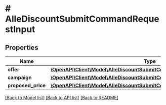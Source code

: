 # # AlleDiscountSubmitCommandRequestInput

## Properties

Name | Type | Description | Notes
------------ | ------------- | ------------- | -------------
**offer** | [**\OpenAPI\Client\Model\AlleDiscountSubmitCommandRequestInputOffer**](AlleDiscountSubmitCommandRequestInputOffer.md) |  | [optional]
**campaign** | [**\OpenAPI\Client\Model\AlleDiscountSubmitCommandRequestInputCampaign**](AlleDiscountSubmitCommandRequestInputCampaign.md) |  | [optional]
**proposed_price** | [**\OpenAPI\Client\Model\AlleDiscountSubmitCommandRequestInputProposedPrice**](AlleDiscountSubmitCommandRequestInputProposedPrice.md) |  | [optional]

[[Back to Model list]](../../README.md#models) [[Back to API list]](../../README.md#endpoints) [[Back to README]](../../README.md)
